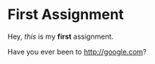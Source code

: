 # First Assignment

Hey, *this* is my **first** assignment.

Have you ever been to http://google.com?
